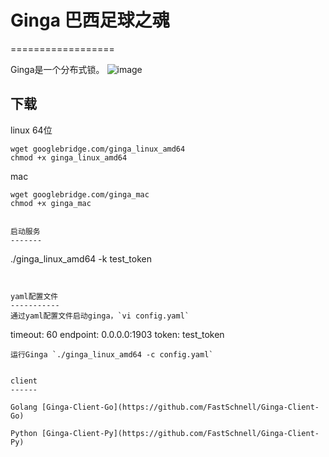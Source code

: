 # Ginga 巴西足球之魂
==================

Ginga是一个分布式锁。
![image](ginga.jpeg)

下载
----
linux 64位
```
wget googlebridge.com/ginga_linux_amd64
chmod +x ginga_linux_amd64
```

mac
```
wget googlebridge.com/ginga_mac
chmod +x ginga_mac


启动服务
-------
```
./ginga_linux_amd64 -k test_token
```


yaml配置文件
-----------
通过yaml配置文件启动ginga，`vi config.yaml`
```
timeout: 60
endpoint: 0.0.0.0:1903
token: test_token
```
运行Ginga `./ginga_linux_amd64 -c config.yaml`


client
------

Golang [Ginga-Client-Go](https://github.com/FastSchnell/Ginga-Client-Go)

Python [Ginga-Client-Py](https://github.com/FastSchnell/Ginga-Client-Py)

